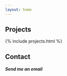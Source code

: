 ```yaml
---
layout: home
---
```


<section class="darker">
  <h2 id="projects">Projects</h2>
  {% include projects.html %}
</section>

<section class="dark">
  <h2 id="contact">Contact</h2>
  <h5>
    Send me an email
    <a href="mailto: {{site.email}}">
      <i class="fas fa-envelope"></i>
    </a>
  </h5>
</section>
